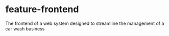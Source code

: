 # feature-frontend
The frontend of a web system designed to streamline the management of a car wash business
